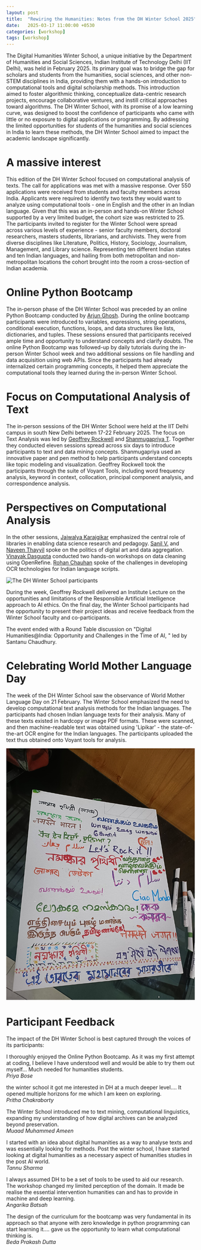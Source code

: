 ```yaml
---
layout: post
title:  "Rewiring the Humanities: Notes from the DH Winter School 2025"
date:   2025-03-17 11:00:00 +0530
categories: [workshop]
tags: [workshop]
---
```


The Digital Humanities Winter School, a unique initiative by the Department of Humanities and Social Sciences, Indian Institute of Technology Delhi (IIT Delhi), was held in February 2025. Its primary goal was to bridge the gap for scholars and students from the humanities, social sciences, and other non-STEM disciplines in India, providing them with a hands-on introduction to computational tools and digital scholarship methods. This introduction aimed to foster algorithmic thinking, conceptualize data-centric research projects, encourage collaborative ventures, and instill critical approaches toward algorithms. The DH Winter School, with its promise of a low learning curve, was designed to boost the confidence of participants who came with little or no exposure to digital applications or programming. By addressing the limited opportunities for students of the humanities and social sciences in India to learn these methods, the DH Winter School aimed to impact the academic landscape significantly.

# A massive interest
This edition of the DH Winter School focused on computational analysis of texts. The call for applications was met with a massive response. Over 550 applications were received from students and faculty members across India. Applicants were required to identify two texts they would want to analyze using computational tools - one in English and the other in an Indian language. Given that this was an in-person and hands-on Winter School supported by a very limited budget, the cohort size was restricted to 25. The participants invited to register for the Winter School were spread across various levels of experience - senior faculty members, doctoral researchers, masters students, librarians, and archivists. They were from diverse disciplines like Literature, Politics, History, Sociology, Journalism, Management, and Library science. Representing ten different Indian states and ten Indian languages, and hailing from both metropolitan and non-metropolitan locations the cohort brought into the room a cross-section of Indian academia.

# Online Python Bootcamp
The in-person phase of the DH Winter School was preceded by an online Python Bootcamp conducted by [Arjun Ghosh](https://web.iitd.ac.in/~arjunghosh/). During the online bootcamp participants were introduced to variables, expressions, string operations, conditional execution, functions, loops, and data structures like lists, dictionaries, and tuples. These sessions ensured that participants received ample time and opportunity to understand concepts and clarify doubts. The online Python Bootcamp was followed-up by daily tutorials during the in-person Winter School week and two additional sessions on file handling and data acquisition using web APIs. Since the participants had already internalized certain programming concepts, it helped them appreciate the computational tools they learned during the in-person Winter School.

# Focus on Computational Analysis of Text
The in-person sessions of the DH Winter School were held at the IIT Delhi campus in south New Delhi between 17-22 February 2025. The focus on Text Analysis was led by [Geoffrey Rockwell](https://geoffreyrockwell.com/personal.html) and [Shanmugapriya T](https://shanmugapriya.com/). Together they conducted eleven sessions spread across six days to introduce participants to text and data mining concepts. Shanmugapriya used an innovative paper and pen method to help participants understand concepts like topic modeling and visualization. Geoffrey Rockwell took the participants through the suite of Voyant Tools, including word frequency analysis, keyword in context, collocation, principal component analysis, and correspondence analysis.

# Perspectives on Computational Analysis
In the other sessions, [Jajwalya Karajgikar](https://www.library.upenn.edu/staff/jajwalya-karajgikar) emphasized the central role of libraries in enabling data science research and pedagogy. [Sanil V.](https://www.chrflagship.uwc.ac.za/fellowship-programme/fellows/sanil-v/) and [Naveen Thayyil](https://hss.iitd.ac.in/faculty/naveen-thayyil) spoke on the politics of digital art and data aggregation. [Vinayak Dasgupta](https://snu.edu.in/faculty/vinayak-das-gupta/) conducted two hands-on workshops on data cleaning using OpenRefine. [Rohan Chauhan](https://digitalorientalist.com/about-rohan-chauhan/) spoke of the challenges in developing OCR technologies for Indian language scripts.

![The DH Winter School participants](/assets/images/dhws-group.jpg)

During the week, Geoffrey Rockwell delivered an Institute Lecture on the opportunities and limitations of the Responsible Artificial Intelligence approach to AI ethics. On the final day, the Winter School participants had the opportunity to present their project ideas and receive feedback from the Winter School faculty and co-participants.

The event ended with a Round Table discussion on "Digital Humanities@India: Opportunity and Challenges in the Time of AI, " led by Santanu Chaudhury.

# Celebrating World Mother Language Day
The week of the DH Winter School saw the observance of World Mother Language Day on 21 February. The Winter School emphasized the need to develop computational text analysis methods for the Indian languages. The participants had chosen Indian language texts for their analysis. Many of these texts existed in hardcopy or image PDF formats. These were scanned, and then machine-readable text was obtained using 'Lipikar' - the state-of-the-art OCR engine for the Indian languages. The participants uploaded the text thus obtained onto Voyant tools for analysis.

![Participants prepared a banner in Indian languages](/assets/images/dhws-banner.jpg)

# Participant Feedback
The impact of the DH Winter School is best captured through the voices of its participants:

I thoroughly enjoyed the Online Python Bootcamp. As it was my first attempt at coding, I believe I have understood well and would be able to try them out myself... Much needed for humanities students.<br> 
<em>Priya Bose</em>

the winter school it got me interested in DH at a much deeper level.... It opened multiple horizons for me which I am keen on exploring.<br>
<em>Pritha Chakraborty</em>

The Winter School introduced me to text mining, computational linguistics, expanding my understanding of how digital archives can be analyzed beyond preservation.<br>
<em>Muaad Muhammed Ameen</em>

I started with an idea about digital humanities as a way to analyse texts and was essentially looking for methods. Post the winter school, I have started looking at digital humanities as a necessary aspect of humanities studies in the post AI world.<br>
<em>Tannu Sharma</em>

I always assumed DH to be a set of tools to be used to aid our research. The workshop changed my limited perception of the domain. It made be realise the essential intervention humanities can and has to provide in machine and deep learning.<br>
<em>Angarika Batsah</em>

The design of the curriculum for the bootcamp was very fundamental in its approach so that anyone with zero knowledge in python programming can start learning it.... gave us the opportunity to learn what computational thinking is.<br>
<em>Beda Prakash Dutta</em>